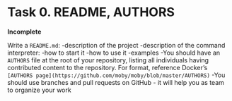 # Task 0. README, AUTHORS 

**Incomplete**

Write a `README.md`:
    -description of the project
    -description of the command interpreter:
        -how to start it
        -how to use it
        -examples
-You should have an `AUTHORS` file at the root of your repository, listing all individuals having contributed content to the repository. For format, reference Docker’s `[AUTHORS page](https://github.com/moby/moby/blob/master/AUTHORS)`
-You should use branches and pull requests on GitHub - it will help you as team to organize your work
